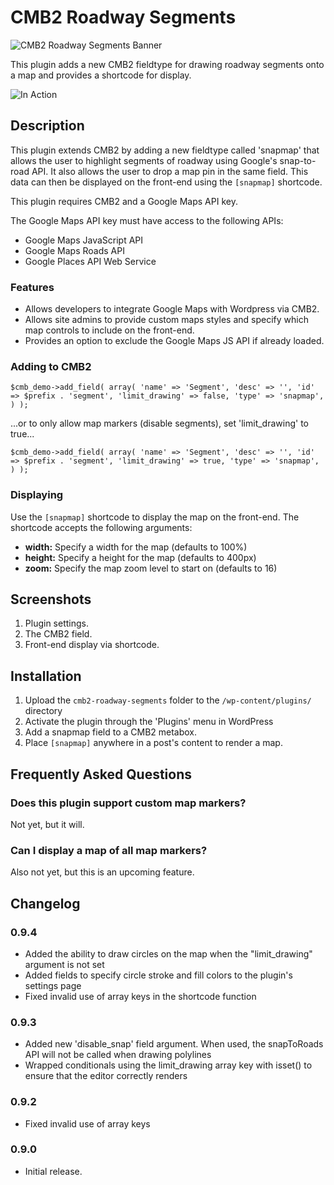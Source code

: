 # CMB2 Roadway Segments

![CMB2 Roadway Segments Banner](https://pixelwatt.com/assets/cmb2rs_banner.jpg)

This plugin adds a new CMB2 fieldtype for drawing roadway segments onto a map and provides a shortcode for display.

![In Action](https://pixelwatt.com/assets/snapmap.gif)

## Description

This plugin extends CMB2 by adding a new fieldtype called 'snapmap' that allows the user to highlight segments of roadway using Google's snap-to-road API. It also allows the user to drop a map pin in the same field. This data can then be displayed on the front-end using the `[snapmap]` shortcode.

This plugin requires CMB2 and a Google Maps API key.

The Google Maps API key must have access to the following APIs:
* Google Maps JavaScript API
* Google Maps Roads API
* Google Places API Web Service 

### Features

* Allows developers to integrate Google Maps with Wordpress via CMB2.
* Allows site admins to provide custom maps styles and specify which map controls to include on the front-end.
* Provides an option to exclude the Google Maps JS API if already loaded.

### Adding to CMB2

`$cmb_demo->add_field( array(
	'name' => 'Segment',
    	'desc' => '',
    	'id' => $prefix . 'segment',
    'limit_drawing' => false,
    	'type' => 'snapmap',
) );`

...or to only allow map markers (disable segments), set 'limit_drawing' to true...

`$cmb_demo->add_field( array(
	'name' => 'Segment',
    	'desc' => '',
    	'id' => $prefix . 'segment',
    'limit_drawing' => true,
    	'type' => 'snapmap',
) );`

### Displaying

Use the `[snapmap]` shortcode to display the map on the front-end. The shortcode accepts the following arguments:

* **width:** Specify a width for the map (defaults to 100%)
* **height:** Specify a height for the map (defaults to 400px)
* **zoom:** Specify the map zoom level to start on (defaults to 16)

## Screenshots

1. Plugin settings.
2. The CMB2 field.
3. Front-end display via shortcode.

## Installation

1. Upload the `cmb2-roadway-segments` folder to the `/wp-content/plugins/` directory
2. Activate the plugin through the 'Plugins' menu in WordPress
3. Add a snapmap field to a CMB2 metabox.
4. Place `[snapmap]` anywhere in a post's content to render a map.

## Frequently Asked Questions

### Does this plugin support custom map markers?

Not yet, but it will.

### Can I display a map of all map markers?

Also not yet, but this is an upcoming feature.

## Changelog

### 0.9.4
* Added the ability to draw circles on the map when the "limit_drawing" argument is not set
* Added fields to specify circle stroke and fill colors to the plugin's settings page
* Fixed invalid use of array keys in the shortcode function

### 0.9.3
* Added new 'disable_snap' field argument. When used, the snapToRoads API will not be called when drawing polylines
* Wrapped conditionals using the limit_drawing array key with isset() to ensure that the editor correctly renders

### 0.9.2
* Fixed invalid use of array keys

### 0.9.0
* Initial release.